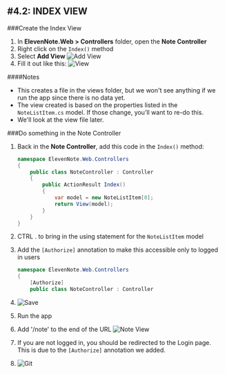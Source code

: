#4.2: INDEX VIEW
---
###Create the Index View
1. In **ElevenNote.Web > Controllers** folder, open the **Note Controller**
2. Right click on the `Index()` method
3. Select **Add View**
![Add View](/assets/4.2-A.png)
4. Fill it out like this:
![View](/assets/4.2-B.png)

####Notes
- This creates a file in the views folder, but we won't see anything if we run the app since there is no data yet. 
- The view created is based on the properties listed in the `NoteListItem.cs` model. If those change, you'll want to re-do this. 
- We'll look at the view file later.

###Do something in the Note Controller
1. Back in the **Note Controller**, add this code in the `Index()` method:

    ```cs
    namespace ElevenNote.Web.Controllers
    {
        public class NoteController : Controller
        {
            public ActionResult Index()
            {
                var model = new NoteListItem[0];
                return View(model);
            }
        }
    }
    ```
2. CTRL . to bring in the using statement for the `NoteListItem` model
3. Add the `[Authorize]` annotation to make this accessible only to logged in users

    ```cs
    namespace ElevenNote.Web.Controllers
    {
        [Authorize]
        public class NoteController : Controller
    ```
4. ![Save](/assets/font-awesome-save.png)
5. Run the app
6. Add '/note' to the end of the URL
![Note View](/assets/4.2-C.png)
7. If you are not logged in, you should be redirected to the Login page. This is due to the `[Authorize]` annotation we added.
8. ![Git](/assets/devicons_github_badge.png)